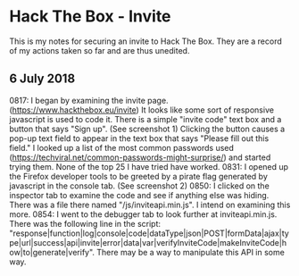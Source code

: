 Hack The Box - Invite
=====================

This is my notes for securing an invite to Hack The Box.  They are a record of my actions taken so far and are thus unedited.

6 July 2018
----
0817: I began by examining the invite page. (https://www.hackthebox.eu/invite)  It looks like some sort of responsive javascript is used to code it.  There is a simple "invite code" text box and a button that says "Sign up". (See screenshot 1)  Clicking the button causes a pop-up text field to appear in the text box that says "Please fill out this field."  I looked up a list of the most common passwords used (https://techviral.net/common-passwords-might-surprise/) and started trying them.  None of the top 25 I have tried have worked.
0831: I opened up the Firefox developer tools to be greeted by a pirate flag generated by javascript in the console tab. (See screenshot 2)
0850: I clicked on the inspector tab to examine the code and see if anything else was hiding.  There was a file there named "/js/inviteapi.min.js". I intend on examining this more.
0854: I went to the debugger tab to look further at inviteapi.min.js.  There was the following line in the script: "response|function|log|console|code|dataType|json|POST|formData|ajax|type|url|success|api|invite|error|data|var|verifyInviteCode|makeInviteCode|how|to|generate|verify".  There may be a way to manipulate this API in some way.
